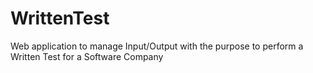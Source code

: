 # WrittenTest
Web application to manage Input/Output with the purpose to perform a Written Test for a Software Company
